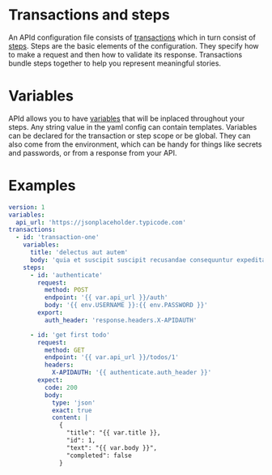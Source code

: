 # Transactions and steps

An APId configuration file consists of [transactions](../transactions) which in turn consist of [steps](../steps). Steps
are the basic elements of the configuration. They specify how to make a request and then how to validate
its response. Transactions bundle steps together to help you represent meaningful stories.

# Variables

APId allows you to have [variables](../variables) that will be inplaced throughout your steps. Any string value in
the yaml config can contain templates. Variables can be declared for the transaction or step scope or be global.
They can also come from the environment, which can be handy for things like secrets and passwords, or from a
response from your API.

# Examples

```yaml
version: 1
variables:
  api_url: 'https://jsonplaceholder.typicode.com'
transactions:
  - id: 'transaction-one'
    variables:
      title: 'delectus aut autem'
      body: 'quia et suscipit suscipit recusandae consequuntur expedita'
    steps:
      - id: 'authenticate'
        request:
          method: POST
          endpoint: '{{ var.api_url }}/auth'
          body: '{{ env.USERNAME }}:{{ env.PASSWORD }}'
        export:
          auth_header: 'response.headers.X-APIDAUTH'

      - id: 'get first todo'
        request:
          method: GET
          endpoint: '{{ var.api_url }}/todos/1'
          headers:
            X-APIDAUTH: '{{ authenticate.auth_header }}'
        expect:
          code: 200
          body:
            type: 'json'
            exact: true
            content: |
              {
                "title": "{{ var.title }},
                "id": 1,
                "text": "{{ var.body }}",
                "completed": false
              }
```

